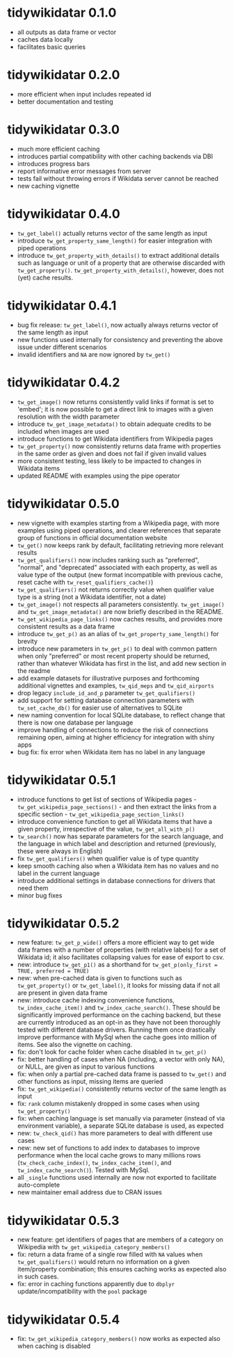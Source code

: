 # tidywikidatar 0.1.0

* all outputs as data frame or vector
* caches data locally
* facilitates basic queries

# tidywikidatar 0.2.0

* more efficient when input includes repeated id
* better documentation and testing

# tidywikidatar 0.3.0

* much more efficient caching
* introduces partial compatibility with other caching backends via DBI
* introduces progress bars
* report informative error messages from server
* tests fail without throwing errors if Wikidata server cannot be reached
* new caching vignette

# tidywikidatar 0.4.0

* `tw_get_label()` actually returns vector of the same length as input
* introduce `tw_get_property_same_length()` for easier integration with piped operations
* introduce `tw_get_property_with_details()` to extract additional details such as language or unit of a property that are otherwise discarded with `tw_get_property()`. `tw_get_property_with_details()`, however, does not (yet) cache results.

# tidywikidatar 0.4.1

* bug fix release: `tw_get_label()`, now actually always returns vector of the same length as input
* new functions used internally for consistency and preventing the above issue under different scenarios 
* invalid identifiers and `NA` are now ignored by `tw_get()`

# tidywikidatar 0.4.2

* `tw_get_image()` now returns consistently valid links if format is set to 'embed'; it is now possible to get a direct link to images with a given resolution with the width parameter
* introduce `tw_get_image_metadata()` to obtain adequate credits to be included when images are used
* introduce functions to get Wikidata identifiers from Wikipedia pages
* `tw_get_property()` now consistently returns data frame with properties in the same order as given and does not fail if given invalid values
* more consistent testing, less likely to be impacted to changes in Wikidata items
* updated README with examples using the pipe operator

# tidywikidatar 0.5.0

* new vignette with examples starting from a Wikipedia page, with more examples using piped operations, and clearer references that separate group of functions in official documentation website
* `tw_get()` now keeps rank by default, facilitating retrieving more relevant results
* `tw_get_qualifiers()` now includes ranking such as "preferred", "normal", and "deprecated" associated with each property, as well as value type of the output (new format incompatible with previous cache, reset cache with `tw_reset_qualifiers_cache()`)
* `tw_get_qualifiers()` not returns correctly value when qualifier value type is a string (not a Wikidata identifier, not a date)
* `tw_get_image()` not respects all parameters consistently. `tw_get_image()` and `tw_get_image_metadata()` are now briefly described in the README.
* `tw_get_wikipedia_page_links()` now caches results, and provides more consistent results as a data frame
* introduce `tw_get_p()` as an alias of `tw_get_property_same_length()` for brevity
* introduce new parameters in `tw_get_p()` to deal with common pattern when only "preferred" or most recent property should be returned, rather than whatever Wikidata has first in the list, and add new section in the readme
* add example datasets for illustrative purposes and forthcoming additional vignettes and examples, `tw_qid_meps` and `tw_qid_airports`
* drop legacy `include_id_and_p` parameter `tw_get_qualifiers()`
* add support for setting database connection parameters with `tw_set_cache_db()` for easier use of alternatives to SQLite
* new naming convention for local SQLite database, to reflect change that there is now one database per language
* improve handling of connections to reduce the risk of connections remaining open, aiming at higher efficiency for integration with shiny apps
* bug fix: fix error when Wikidata item has no label in any language

# tidywikidatar 0.5.1

* introduce functions to get list of sections of Wikipedia pages - `tw_get_wikipedia_page_sections()` - and then extract the links from a specific section - `tw_get_wikipedia_page_section_links()`
* introduce convenience function to get all Wikidata items that have a given property, irrespective of the value, `tw_get_all_with_p()`
* `tw_search()` now has separate parameters for the search language, and the language in which label and description and returned (previously, these were always in English)
* fix `tw_get_qualifiers()` when qualifier value is of type quantity
* keep smooth caching also when a Wikidata item has no values and no label in the current language
* introduce additional settings in database connections for drivers that need them
* minor bug fixes

# tidywikidatar 0.5.2

* new feature: `tw_get_p_wide()` offers a more efficient way to get wide data frames with a number of properties (with relative labels) for a set of Wikidata id; it also facilitates collapsing values for ease of export to csv.
* new: introduce `tw_get_p1()` as a shorthand for `tw_get_p(only_first = TRUE, preferred = TRUE)`
* new: when pre-cached data is given to functions such as `tw_get_property()` or `tw_get_label()`, it looks for missing data if not all are present in given data frame
* new: introduce cache indexing convenience functions, `tw_index_cache_item()` and `tw_index_cache_search()`. These should be significantly improved performance on the caching backend, but these are currently introduced as an opt-in as they have not been thoroughly tested with different database drivers. Running them once drastically improve performance with MySql when the cache goes into million of items. See also the vignette on caching.
* fix: don't look for cache folder when cache disabled in `tw_get_p()`
* fix: better handling of cases when NA (including, a vector with only NA), or NULL, are given as input to various functions
* fix: when only a partial pre-cached data frame is passed to `tw_get()` and other functions as input, missing items are queried
* fix: `tw_get_wikipedia()` consistently returns vector of the same length as input
* fix: `rank` column mistakenly dropped in some cases when using `tw_get_property()`
* fix: when caching language is set manually via parameter (instead of via environment variable), a separate SQLite database is used, as expected
* new: `tw_check_qid()` has more parameters to deal with different use cases
* new: new set of functions to add index to databases to improve performance when the local cache grows to many millions rows (`tw_check_cache_index()`, `tw_index_cache_item()`, and `tw_index_cache_search()`). Tested with MySql.
* all `_single` functions used internally are now not exported to facilitate auto-complete
* new maintainer email address due to CRAN issues

# tidywikidatar 0.5.3

* new feature: get identifiers of pages that are members of a category on Wikipedia with `tw_get_wikipedia_category_members()`
* fix: return a data frame of a single row filled with `NA` values when `tw_get_qualifiers()` would return no information on a given item/property combination; this ensures caching works as expected also in such cases.
* fix: error in caching functions apparently due to `dbplyr` update/incompatibility with the `pool` package

# tidywikidatar 0.5.4

* fix: `tw_get_wikipedia_category_members()` now works as expected also when caching is disabled
